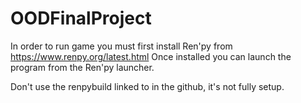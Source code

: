 # OODFinalProject

In order to run game you must first install Ren'py from https://www.renpy.org/latest.html 
Once installed you can launch the program from the Ren'py launcher.  

Don't use the renpybuild linked to in the github, it's not fully setup.
